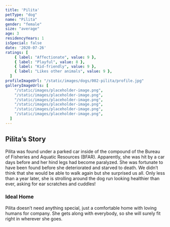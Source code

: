 ```yaml
---
title: 'Pilita'
petType: "dog"
name: "Pilita"
gender: "female"
size: "average"
age: 3
residencyYears: 1
isSpecial: false
date: '2020-07-26'
ratings: [
    { label: "Affectionate", value: 9 },
    { label: "Playful", value: 8 },
    { label: "Kid-friendly", value: 9 },
    { label: "Likes other animals", value: 9 },
  ]
profileImageUrl: "/static/images/dogs/002-pilita/profile.jpg"
galleryImageUrls: [
    "/static/images/placeholder-image.png",
    "/static/images/placeholder-image.png",
    "/static/images/placeholder-image.png",
    "/static/images/placeholder-image.png",
    "/static/images/placeholder-image.png",
    "/static/images/placeholder-image.png",
  ]
---
```


## Pilita’s Story

Pilita was found under a parked car inside of the compound of the Bureau of Fisheries and Aquatic Resources (BFAR). Apparently, she was hit by a car days before and her hind legs had become paralyzed. She was fortunate to have been found before she deteriorated and starved to death. We didn’t think that she would be able to walk again but she surprised us all. Only less than a year later, she is strolling around the dog run looking healthier than ever, asking for ear scratches and cuddles!

### Ideal Home

Pilita doesn’t need anything special, just a comfortable home with loving humans for company. She gets along with everybody, so she will surely fit right in wherever she goes.
